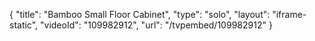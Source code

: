{
    "title": "Bamboo Small Floor Cabinet",
    "type": "solo",
    "layout": "iframe-static",
    "videoId": "109982912",
    "url": "\/tvpembed\/109982912"
}